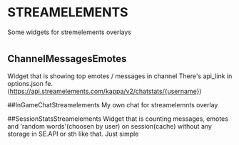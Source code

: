 # STREAMELEMENTS
Some widgets for stremelements overlays
#

## ChannelMessagesEmotes
Widget that is showing top emotes / messages in channel
There's api_link in options.json fe. (https://api.streamelements.com/kappa/v2/chatstats/{username})


##InGameChatStreamelements
My own chat for streamelemnts overlay


##SessionStatsStreamelements
Widget that is counting messages, emotes and 'random words'(choosen by user) on session(cache) without any storage in SE.API or sth like that. Just simple




